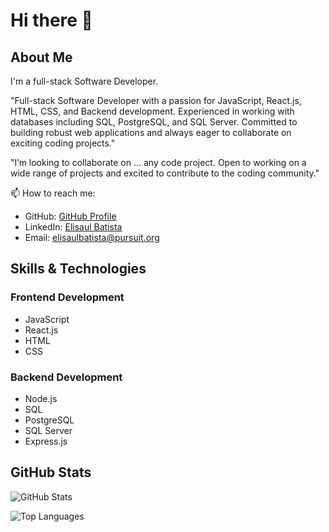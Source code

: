 # Hi there 👋

## About Me
I'm a full-stack Software Developer.

"Full-stack Software Developer with a passion for JavaScript, React.js, HTML, CSS, and Backend development. Experienced in working with databases including SQL, PostgreSQL, and SQL Server. Committed to building robust web applications and always eager to collaborate on exciting coding projects."

"I’m looking to collaborate on ... any code project. Open to working on a wide range of projects and excited to contribute to the coding community."

📫 How to reach me:
- GitHub: [GitHub Profile](https://github.com/Batista0523)
- LinkedIn: [Elisaul Batista](https://www.linkedin.com/in/elisaul-batista/)
- Email: [elisaulbatista@pursuit.org](mailto:elisaulbatista@pursuit.org)

## Skills & Technologies
### Frontend Development
- JavaScript
- React.js
- HTML
- CSS

### Backend Development
- Node.js
- SQL
- PostgreSQL
- SQL Server
- Express.js

## GitHub Stats
<!-- STATS:START -->
<!-- STATS:END -->

![GitHub Stats](https://github-readme-stats.vercel.app/api?username=Batista0523&show_icons=true)

![Top Languages](https://github-readme-stats.vercel.app/api/top-langs/?username=Batista0523)
